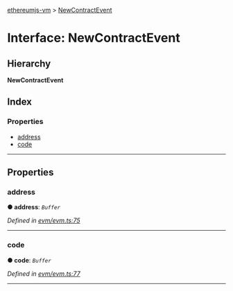 [ethereumjs-vm](../README.md) > [NewContractEvent](../interfaces/newcontractevent.md)

# Interface: NewContractEvent

## Hierarchy

**NewContractEvent**

## Index

### Properties

* [address](newcontractevent.md#address)
* [code](newcontractevent.md#code)

---

## Properties

<a id="address"></a>

###  address

**● address**: *`Buffer`*

*Defined in [evm/evm.ts:75](https://github.com/ethereumjs/ethereumjs-vm/blob/d660c58/packages/vm/lib/evm/evm.ts#L75)*

___
<a id="code"></a>

###  code

**● code**: *`Buffer`*

*Defined in [evm/evm.ts:77](https://github.com/ethereumjs/ethereumjs-vm/blob/d660c58/packages/vm/lib/evm/evm.ts#L77)*

___

